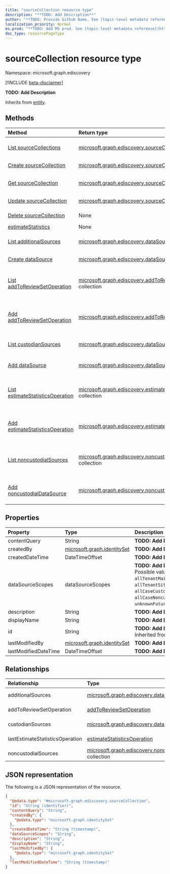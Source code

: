 ```yaml
---
title: "sourceCollection resource type"
description: "**TODO: Add Description**"
author: "**TODO: Provide Github Name. See [topic-level metadata reference](https://msgo.azurewebsites.net/add/document/guidelines/metadata.html#topic-level-metadata)**"
localization_priority: Normal
ms.prod: "**TODO: Add MS prod. See [topic-level metadata reference](https://msgo.azurewebsites.net/add/document/guidelines/metadata.html#topic-level-metadata)**"
doc_type: resourcePageType
---
```


# sourceCollection resource type

Namespace: microsoft.graph.ediscovery

[!INCLUDE [beta-disclaimer](../../includes/beta-disclaimer.md)]

**TODO: Add Description**


Inherits from [entity](../resources/ediscovery-entity.md).

## Methods
|Method|Return type|Description|
|:---|:---|:---|
|[List sourceCollections](../api/ediscovery-sourcecollection-list.md)|[microsoft.graph.ediscovery.sourceCollection](../resources/ediscovery-sourcecollection.md) collection|Get a list of the [sourceCollection](../resources/ediscovery-sourcecollection.md) objects and their properties.|
|[Create sourceCollection](../api/ediscovery-sourcecollection-create.md)|[microsoft.graph.ediscovery.sourceCollection](../resources/ediscovery-sourcecollection.md)|Create a new [sourceCollection](../resources/ediscovery-sourcecollection.md) object.|
|[Get sourceCollection](../api/ediscovery-sourcecollection-get.md)|[microsoft.graph.ediscovery.sourceCollection](../resources/ediscovery-sourcecollection.md)|Read the properties and relationships of a [sourceCollection](../resources/ediscovery-sourcecollection.md) object.|
|[Update sourceCollection](../api/ediscovery-sourcecollection-update.md)|[microsoft.graph.ediscovery.sourceCollection](../resources/ediscovery-sourcecollection.md)|Update the properties of a [sourceCollection](../resources/ediscovery-sourcecollection.md) object.|
|[Delete sourceCollection](../api/ediscovery-sourcecollection-delete.md)|None|Deletes a [sourceCollection](../resources/ediscovery-sourcecollection.md) object.|
|[estimateStatistics](../api/ediscovery-sourcecollection-estimatestatistics.md)|None|**TODO: Add Description**|
|[List additionalSources](../api/ediscovery-sourcecollection-list-additionalsources.md)|[microsoft.graph.ediscovery.dataSource](../resources/ediscovery-datasource.md) collection|Get the dataSource resources from the additionalSources navigation property.|
|[Create dataSource](../api/ediscovery-sourcecollection-post-additionalsources.md)|[microsoft.graph.ediscovery.dataSource](../resources/ediscovery-datasource.md)|Create a new dataSource object.|
|[List addToReviewSetOperation](../api/ediscovery-sourcecollection-list-addtoreviewsetoperation.md)|[microsoft.graph.ediscovery.addToReviewSetOperation](../resources/ediscovery-addtoreviewsetoperation.md) collection|Get the addToReviewSetOperation resources from the addToReviewSetOperation navigation property.|
|[Add addToReviewSetOperation](../api/ediscovery-sourcecollection-post-addtoreviewsetoperation.md)|[microsoft.graph.ediscovery.addToReviewSetOperation](../resources/ediscovery-addtoreviewsetoperation.md)|Add addToReviewSetOperation by posting to the addToReviewSetOperation collection.|
|[List custodianSources](../api/ediscovery-sourcecollection-list-custodiansources.md)|[microsoft.graph.ediscovery.dataSource](../resources/ediscovery-datasource.md) collection|Get the dataSource resources from the custodianSources navigation property.|
|[Add dataSource](../api/ediscovery-sourcecollection-post-custodiansources.md)|[microsoft.graph.ediscovery.dataSource](../resources/ediscovery-datasource.md)|Add custodianSources by posting to the custodianSources collection.|
|[List estimateStatisticsOperation](../api/ediscovery-sourcecollection-list-lastestimatestatisticsoperation.md)|[microsoft.graph.ediscovery.estimateStatisticsOperation](../resources/ediscovery-estimatestatisticsoperation.md) collection|Get the estimateStatisticsOperation resources from the lastEstimateStatisticsOperation navigation property.|
|[Add estimateStatisticsOperation](../api/ediscovery-sourcecollection-post-lastestimatestatisticsoperation.md)|[microsoft.graph.ediscovery.estimateStatisticsOperation](../resources/ediscovery-estimatestatisticsoperation.md)|Add lastEstimateStatisticsOperation by posting to the lastEstimateStatisticsOperation collection.|
|[List noncustodialSources](../api/ediscovery-sourcecollection-list-noncustodialsources.md)|[microsoft.graph.ediscovery.noncustodialDataSource](../resources/ediscovery-noncustodialdatasource.md) collection|Get the noncustodialDataSource resources from the noncustodialSources navigation property.|
|[Add noncustodialDataSource](../api/ediscovery-sourcecollection-post-noncustodialsources.md)|[microsoft.graph.ediscovery.noncustodialDataSource](../resources/ediscovery-noncustodialdatasource.md)|Add noncustodialSources by posting to the noncustodialSources collection.|

## Properties
|Property|Type|Description|
|:---|:---|:---|
|contentQuery|String|**TODO: Add Description**|
|createdBy|[microsoft.graph.identitySet](../resources/ediscovery-identityset.md)|**TODO: Add Description**|
|createdDateTime|DateTimeOffset|**TODO: Add Description**|
|dataSourceScopes|dataSourceScopes|**TODO: Add Description**. Possible values are: `none`, `allTenantMailboxes`, `allTenantSites`, `allCaseCustodians`, `allCaseNoncustodialDataSources`, `unknownFutureValue`.|
|description|String|**TODO: Add Description**|
|displayName|String|**TODO: Add Description**|
|id|String|**TODO: Add Description** Inherited from [entity](../resources/ediscovery-entity.md).|
|lastModifiedBy|[microsoft.graph.identitySet](../resources/ediscovery-identityset.md)|**TODO: Add Description**|
|lastModifiedDateTime|DateTimeOffset|**TODO: Add Description**|

## Relationships
|Relationship|Type|Description|
|:---|:---|:---|
|additionalSources|[microsoft.graph.ediscovery.dataSource](../resources/ediscovery-datasource.md) collection|**TODO: Add Description**|
|addToReviewSetOperation|[addToReviewSetOperation](../resources/ediscovery-addtoreviewsetoperation.md)|**TODO: Add Description**|
|custodianSources|[microsoft.graph.ediscovery.dataSource](../resources/ediscovery-datasource.md) collection|**TODO: Add Description**|
|lastEstimateStatisticsOperation|[estimateStatisticsOperation](../resources/ediscovery-estimatestatisticsoperation.md)|**TODO: Add Description**|
|noncustodialSources|[microsoft.graph.ediscovery.noncustodialDataSource](../resources/ediscovery-noncustodialdatasource.md) collection|**TODO: Add Description**|

## JSON representation
The following is a JSON representation of the resource.
<!-- {
  "blockType": "resource",
  "keyProperty": "id",
  "@odata.type": "microsoft.graph.ediscovery.sourceCollection",
  "baseType": "microsoft.graph.entity",
  "openType": false
}
-->
``` json
{
  "@odata.type": "#microsoft.graph.ediscovery.sourceCollection",
  "id": "String (identifier)",
  "contentQuery": "String",
  "createdBy": {
    "@odata.type": "microsoft.graph.identitySet"
  },
  "createdDateTime": "String (timestamp)",
  "dataSourceScopes": "String",
  "description": "String",
  "displayName": "String",
  "lastModifiedBy": {
    "@odata.type": "microsoft.graph.identitySet"
  },
  "lastModifiedDateTime": "String (timestamp)"
}
```

